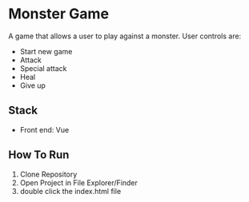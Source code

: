 # Monster Game
A game that allows a user to play against a monster. User controls are:
- Start new game
- Attack
- Special attack
- Heal
- Give up
## Stack
- Front end: Vue
## How To Run
1. Clone Repository
2. Open Project in File Explorer/Finder
3. double click the index.html file
